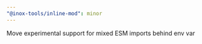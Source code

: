 ```yaml
---
"@inox-tools/inline-mod": minor
---
```


Move experimental support for mixed ESM imports behind env var

